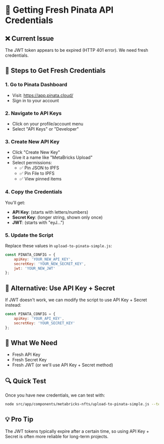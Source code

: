 # 🔑 Getting Fresh Pinata API Credentials

## ❌ Current Issue
The JWT token appears to be expired (HTTP 401 error). We need fresh credentials.

## 🔧 Steps to Get Fresh Credentials

### 1. **Go to Pinata Dashboard**
- Visit: https://app.pinata.cloud/
- Sign in to your account

### 2. **Navigate to API Keys**
- Click on your profile/account menu
- Select "API Keys" or "Developer"

### 3. **Create New API Key**
- Click "Create New Key"
- Give it a name like "MetaBricks Upload"
- Select permissions:
  - ✅ Pin JSON to IPFS
  - ✅ Pin File to IPFS
  - ✅ View pinned items

### 4. **Copy the Credentials**
You'll get:
- **API Key**: (starts with letters/numbers)
- **Secret Key**: (longer string, shown only once)
- **JWT**: (starts with "eyJ...")

### 5. **Update the Script**
Replace these values in `upload-to-pinata-simple.js`:

```javascript
const PINATA_CONFIG = {
    apiKey: 'YOUR_NEW_API_KEY',
    secretKey: 'YOUR_NEW_SECRET_KEY', 
    jwt: 'YOUR_NEW_JWT'
};
```

## 🚀 Alternative: Use API Key + Secret

If JWT doesn't work, we can modify the script to use API Key + Secret instead:

```javascript
const PINATA_CONFIG = {
    apiKey: 'YOUR_API_KEY',
    secretKey: 'YOUR_SECRET_KEY'
};
```

## 📝 What We Need
- Fresh API Key
- Fresh Secret Key  
- Fresh JWT (or we'll use API Key + Secret method)

## 🔍 Quick Test
Once you have new credentials, we can test with:
```bash
node src/app/components/metabricks-nfts/upload-to-pinata-simple.js --test
```

## 💡 Pro Tip
The JWT tokens typically expire after a certain time, so using API Key + Secret is often more reliable for long-term projects.
